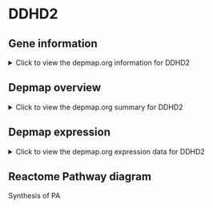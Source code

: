 <h1>DDHD2</h1>

<h2>Gene information</h2>
<details>
  <summary>Click to view the depmap.org information for DDHD2</summary>
  <iframe src="https://depmap.org/portal/gene/DDHD2?tab=about" style="border:none;width:100%;height:800px"></iframe>
</details>

<h2>Depmap overview</h2>
<details>
  <summary>Click to view the depmap.org summary for DDHD2</summary>
  <iframe src="https://depmap.org/portal/gene/DDHD2?tab=overview" style="border:none;width:100%;height:800px"></iframe>
</details>

<h2>Depmap expression</h2>
<details>
  <summary>Click to view the depmap.org expression data for DDHD2</summary>
  <iframe src="https://depmap.org/portal/gene/DDHD2?tab=characterization" style="border:none;width:100%;height:800px"></iframe>
</details>



<h2>Reactome Pathway diagram</h2>
Synthesis of PA
<div id="diagramHolder"></div>

<script>
    //Creating the Reactome Diagram widget
    //Take into account a proxy needs to be set up in your server side pointing to www.reactome.org
    function onReactomeDiagramReady(){  //This function is automatically called when the widget code is ready to be used
        var diagram = Reactome.Diagram.create({
            "placeHolder" : "diagramHolder",
            "width" : 900,
            "height" : 500
        });

        //Initialising it to the "Hemostasis" pathway
        diagram.loadDiagram("R-HSA-1483166");

        //Adding different listeners

        diagram.onDiagramLoaded(function (loaded) {
            console.info("Loaded ", loaded);
            diagram.flagItems("BAD");
	    diagram.flagItems("Q92934");
            if (loaded == "R-HSA-1483166") diagram.selectItem("R-HSA-1483166");
        });

     }
</script>



